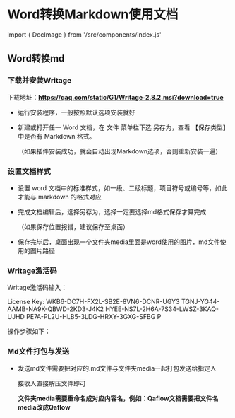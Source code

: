# Word转换Markdown使用文档
import { DocImage } from '/src/components/index.js'


## Word转换md

### 下载并安装Writage

下载地址：**https://qaq.com/static/G1/Writage-2.8.2.msi?download=true**

-   运行安装程序，一般按照默认选项安装就好

<DocImage src='doc2md/667dae0113e54dac0b0fe3dc8a62c118.png'></DocImage>

-   新建或打开任一 Word 文档，在 文件 菜单栏下选 另存为，查看 【保存类型】
    中是否有 Markdown 格式。

    （如果插件安装成功，就会自动出现Markdown选项，否则重新安装一遍）
    
    <DocImage src='doc2md/a8ff018ba92bd1dc7ac791b8d3958657.png'></DocImage>

<DocImage src='doc2md/6cb8b3f19c595e931f7e5defdb0de835.jpeg'></DocImage>

### 设置文档样式

-   设置 word 文档中的标准样式，如一级、二级标题，项目符号或编号等，如此才能与
    markdown 的格式对应

<DocImage src='doc2md/e5ec1716bac03ad12c5c64d3da4487ef.png'></DocImage>

-   完成文档编辑后，选择另存为，选择一定要选择md格式保存才算完成

    （如果保存位置报错，建议保存至桌面）

<DocImage src='doc2md/9cc6728b48fb28d16e8ff81d41f72f0f.png'></DocImage>

-   保存完毕后，桌面出现一个文件夹media里面是word使用的图片，md文件使用的图片路径

<DocImage src='doc2md/51b476bb35c85f491ac6083eae7dc8ee.png'></DocImage>

### **Writage激活码**

Writage激活码输入：

License Key: WKB6-DC7H-FX2L-SB2E-8VN6-DCNR-UGY3
TGNJ-YG44-AAMB-NA9K-QBWD-2KD3-J4K2 HYEE-NS7L-2H6A-7S34-LWSZ-3KAQ-UJHD
PE7A-PL2U-HLB5-3LDG-HRXY-3GXG-SFBG P

操作步骤如下：

<DocImage src='doc2md/b51c9b68fef03c64b347a21a6852293d.png'></DocImage>

<DocImage src='doc2md/2f05e35d610cb707d13c8b47c24790d2.png'></DocImage>

### Md文件打包与发送

-   发送md文件需要把对应的.md文件与文件夹media一起打包发送给指定人

    接收人直接解压文件即可

    **文件夹media需要重命名成对应内容名，例如：Qaflow文档需要把文件名media改成Qaflow**

<DocImage src='doc2md/05f080dd905236d600f135e40d1c727a.png'></DocImage>
